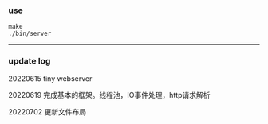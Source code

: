 ### use
```
make
./bin/server
```

---
### update log
20220615
tiny webserver

20220619
完成基本的框架。线程池，IO事件处理，http请求解析

20220702
更新文件布局
